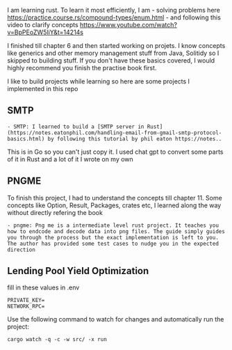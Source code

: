 I am learning rust. To learn it most efficiently, I am - solving problems here https://practice.course.rs/compound-types/enum.html - and following this video to clarify concepts https://www.youtube.com/watch?v=BpPEoZW5IiY&t=14214s

I finished till chapter 6 and then started working on projets. I know concepts like generics and other memory management stuff from Java, Solitidy so I skipped to building stuff. If you don't have these basics covered, I would highly recommend you finish the practise book first.

I like to build projects while learning so here are some projects I implemented in this repo

## SMTP

    - SMTP: I learned to build a [SMTP server in Rust](https://notes.eatonphil.com/handling-email-from-gmail-smtp-protocol-basics.html) by following this tutorial by phil eaton https://notes..

This is in Go so you can't just copy it. I used chat gpt to convert some parts of it in Rust and a lot of it I wrote on my own

## PNGME

To finish this project, I had to understand the concepts till chapter 11. Some concepts like Option, Result, Packages, crates etc, I learned along the way without directly refering the book

    - pngme: Png me is a intermediate level rust project. It teaches you how to endcode and decode data into png files. The guide simply guides you through the process but the exact implementation is left to you. The author has provided some test cases to nudge you in the expected direction

## Lending Pool Yield Optimization

fill in these values in .env

```
PRIVATE_KEY=
NETWORK_RPC=
```

Use the following command to watch for changes and automatically run the project:

```
cargo watch -q -c -w src/ -x run
```
